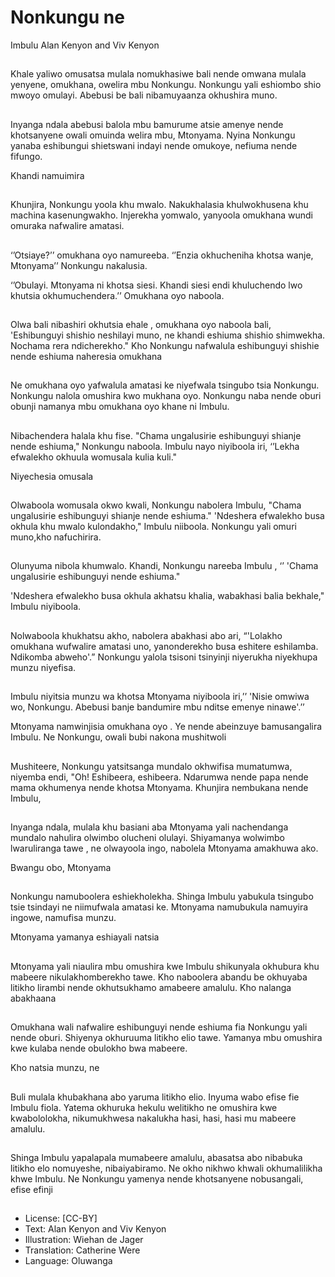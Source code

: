 # Nonkungu ne
Imbulu
Alan Kenyon and Viv
Kenyon

##
Khale yaliwo omusatsa
mulala nomukhasiwe
bali nende omwana
mulala yenyene,
omukhana, owelira mbu
Nonkungu.
Nonkungu yali
eshiombo shio mwoyo
omulayi.
Abebusi be bali
nibamuyaanza
okhushira muno.

##
Inyanga ndala abebusi
balola mbu bamurume
atsie amenye nende
khotsanyene owali
omuinda welira mbu,
Mtonyama.
Nyina Nonkungu
yanaba eshibungui
shietswani indayi nende
omukoye, nefiuma
nende fifungo.


Khandi namuimira

##
Khunjira, Nonkungu
yoola khu mwalo.
Nakukhalasia
khulwokhusena khu
machina
kasenungwakho.
Injerekha yomwalo,
yanyoola omukhana
wundi omuraka
nafwalire amatasi.


##
‘’Otsiaye?’’ omukhana
oyo namureeba.
‘’Enzia okhucheniha
khotsa wanje,
Mtonyama’’ Nonkungu
nakalusia.


‘’Obulayi. Mtonyama ni
khotsa siesi. Khandi
siesi endi khuluchendo
lwo khutsia
okhumuchendera.’’
Omukhana oyo
naboola.

##
Olwa bali nibashiri
okhutsia ehale ,
omukhana oyo naboola
bali, 'Eshibunguyi
shishio neshilayi muno,
ne khandi eshiuma
shishio shimwekha.
Nochama rera
ndicherekho."
Kho Nonkungu
nafwalula eshibunguyi
shishie nende eshiuma
naheresia omukhana


##
Ne omukhana oyo
yafwalula amatasi ke
niyefwala tsingubo tsia
Nonkungu.
Nonkungu nalola
omushira kwo mukhana
oyo.
Nonkungu naba nende
oburi obunji namanya
mbu omukhana oyo
khane ni Imbulu.

##
Nibachendera halala
khu fise.
"Chama ungalusirie
eshibunguyi shianje
nende eshiuma,"
Nonkungu naboola.
Imbulu nayo niyiboola
iri, ‘’Lekha efwalekho
okhuula womusala kulia
kuli."


Niyechesia omusala

##
Olwaboola womusala
okwo kwali, Nonkungu
nabolera Imbulu,
"Chama ungalusirie
eshibunguyi shianje
nende eshiuma."
'Ndeshera efwalekho
busa okhula khu mwalo
kulondakho," Imbulu
niiboola.
Nonkungu yali omuri
muno,kho nafuchirira.


##
Olunyuma nibola
khumwalo.
Khandi, Nonkungu
nareeba Imbulu , ‘’
'Chama ungalusirie
eshibunguyi nende
eshiuma."


'Ndeshera efwalekho
busa okhula akhatsu
khalia, wabakhasi balia
bekhale," Imbulu
niyiboola.

##
Nolwaboola khukhatsu
akho, nabolera
abakhasi abo ari,
“'Lolakho omukhana
wufwalire amatasi uno,
yanonderekho busa
eshitere eshilamba.
Ndikomba abweho'.”
Nonkungu yalola tsisoni
tsinyinji niyerukha
niyekhupa munzu
niyefisa.

##
Imbulu niyitsia munzu
wa khotsa Mtonyama
niyiboola iri,’’ 'Nisie
omwiwa wo, Nonkungu.
Abebusi banje
bandumire mbu nditse
emenye ninawe'.’’


Mtonyama namwinjisia
omukhana oyo . Ye
nende abeinzuye
bamusangalira Imbulu.
Ne Nonkungu, owali
bubi nakona mushitwoli

##
Mushiteere, Nonkungu
yatsitsanga mundalo
okhwifisa mumatumwa,
niyemba endi,
"Oh! Eshibeera,
eshibeera.
Ndarumwa nende papa
nende mama
okhumenya nende
khotsa Mtonyama.
Khunjira nembukana
nende Imbulu,


##
Inyanga ndala, mulala
khu basiani aba
Mtonyama yali
nachendanga mundalo
nahulira olwimbo
olucheni olulayi.
Shiyamanya wolwimbo
lwaruliranga tawe , ne
olwayoola ingo,
nabolela Mtonyama
amakhuwa ako.


Bwangu obo, Mtonyama

##
Nonkungu namuboolera
eshiekholekha.
Shinga Imbulu yabukula
tsingubo tsie tsindayi
ne niimufwala amatasi
ke.
Mtonyama namubukula
namuyira ingowe,
namufisa munzu.


Mtonyama yamanya
eshiayali natsia

##
Mtonyama yali niaulira
mbu omushira kwe
Imbulu shikunyala
okhubura khu mabeere
nikulakhomberekho
tawe.
Kho naboolera abandu
be okhuyaba litikho
lirambi nende
okhutsukhamo
amabeere amalulu.
Kho nalanga abakhaana


##
Omukhana wali
nafwalire eshibunguyi
nende eshiuma fia
Nonkungu yali nende
oburi.
Shiyenya okhuruuma
litikho elio tawe.
Yamanya mbu omushira
kwe kulaba nende
obulokho bwa mabeere.


Kho natsia munzu, ne

##
Buli mulala khubakhana
abo yaruma litikho elio.
Inyuma wabo efise fie
Imbulu fiola.
Yatema okhuruka
hekulu welitikho ne
omushira kwe
kwabololokha,
nikumukhwesa
nakalukha hasi, hasi,
hasi mu mabeere
amalulu.


##
Shinga Imbulu
yapalapala mumabeere
amalulu, abasatsa abo
nibabuka litikho elo
nomuyeshe,
nibaiyabiramo.
Ne okho nikhwo khwali
okhumalilikha khwe
Imbulu.
Ne Nonkungu yamenya
nende khotsanyene
nobusangali, efise efinji


##
* License: [CC-BY]
* Text: Alan Kenyon and Viv Kenyon
* Illustration: Wiehan de Jager
* Translation: Catherine Were
* Language: Oluwanga
